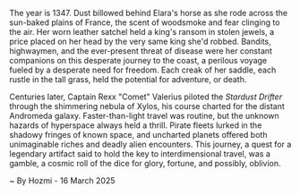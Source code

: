 
The year is 1347.  Dust billowed behind Elara's horse as she rode across the sun-baked plains of France, the scent of woodsmoke and fear clinging to the air.  Her worn leather satchel held a king's ransom in stolen jewels, a price placed on her head by the very same king she'd robbed.  Bandits, highwaymen, and the ever-present threat of disease were her constant companions on this desperate journey to the coast, a perilous voyage fueled by a desperate need for freedom.  Each creak of her saddle, each rustle in the tall grass, held the potential for adventure, or death.


Centuries later, Captain Rexx "Comet" Valerius piloted the *Stardust Drifter* through the shimmering nebula of Xylos, his course charted for the distant Andromeda galaxy.  Faster-than-light travel was routine, but the unknown hazards of hyperspace always held a thrill.  Pirate fleets lurked in the shadowy fringes of known space, and uncharted planets offered both unimaginable riches and deadly alien encounters. This journey, a quest for a legendary artifact said to hold the key to interdimensional travel, was a gamble, a cosmic roll of the dice for glory, fortune, and possibly, oblivion.

~ By Hozmi - 16 March 2025
